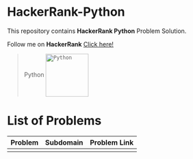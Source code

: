 # HackerRank-Python
This repository contains **HackerRank Python** Problem Solution.

Follow me on **HackerRank** [Click here!](https://www.hackerrank.com/arwazkhan189)

> Python  <code><img align="center" height='100' src='' alt="Python"/></code>

# List of Problems


| Problem     | Subdomain   | Problem Link|
| ----------- | ----------- | ----------- |
|             |             |             |
